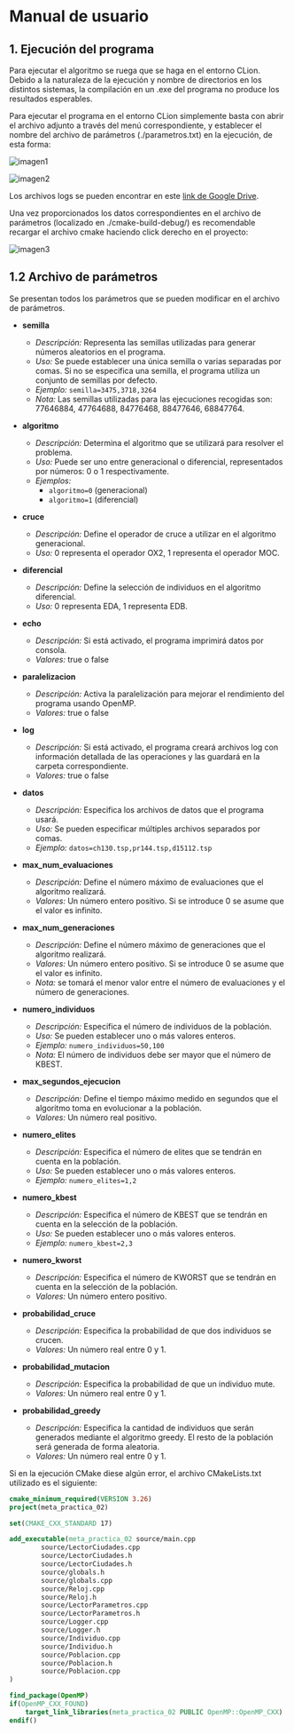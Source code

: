# Manual de usuario

## 1. Ejecución del programa

Para ejecutar el algoritmo se ruega que se haga en el entorno CLion. Debido a la naturaleza de la ejecución y nombre de directorios en los distintos sistemas, la compilación en un .exe del programa no produce los resultados esperables.

Para ejecutar el programa en el entorno CLion simplemente basta con abrir el archivo adjunto a través del menú correspondiente, y establecer el nombre del archivo de parámetros (./parametros.txt) en la ejecución, de esta forma:

![imagen1](URL_de_la_imagen)

![imagen2](URL_de_la_imagen)

Los archivos logs se pueden encontrar en este [link de Google Drive](https://drive.google.com/file/d/1PJ68QoQrf4463XZ-_LRmtkPR6VusRCK-/view?usp=sharing).

Una vez proporcionados los datos correspondientes en el archivo de parámetros (localizado en ./cmake-build-debug/) es recomendable recargar el archivo cmake haciendo click derecho en el proyecto:

![imagen3](URL_de_la_imagen)

## 1.2 Archivo de parámetros

Se presentan todos los parámetros que se pueden modificar en el archivo de parámetros.

- **semilla**
  - *Descripción:* Representa las semillas utilizadas para generar números aleatorios en el programa.
  - *Uso:* Se puede establecer una única semilla o varias separadas por comas. Si no se especifica una semilla, el programa utiliza un conjunto de semillas por defecto.
  - *Ejemplo:* `semilla=3475,3718,3264`
  - *Nota:* Las semillas utilizadas para las ejecuciones recogidas son: 77646884, 47764688, 84776468, 88477646, 68847764.

- **algoritmo**
  - *Descripción:* Determina el algoritmo que se utilizará para resolver el problema.
  - *Uso:* Puede ser uno entre generacional o diferencial, representados por números: 0 o 1 respectivamente.
  - *Ejemplos:* 
    - `algoritmo=0` (generacional)
    - `algoritmo=1` (diferencial)

- **cruce**
  - *Descripción:* Define el operador de cruce a utilizar en el algoritmo generacional.
  - *Uso:* 0 representa el operador OX2, 1 representa el operador MOC.

- **diferencial**
  - *Descripción:* Define la selección de individuos en el algoritmo diferencial.
  - *Uso:* 0 representa EDA, 1 representa EDB.

- **echo**
  - *Descripción:* Si está activado, el programa imprimirá datos por consola.
  - *Valores:* true o false

- **paralelizacion**
  - *Descripción:* Activa la paralelización para mejorar el rendimiento del programa usando OpenMP.
  - *Valores:* true o false

- **log**
  - *Descripción:* Si está activado, el programa creará archivos log con información detallada de las operaciones y las guardará en la carpeta correspondiente.
  - *Valores:* true o false

- **datos**
  - *Descripción:* Especifica los archivos de datos que el programa usará.
  - *Uso:* Se pueden especificar múltiples archivos separados por comas.
  - *Ejemplo:* `datos=ch130.tsp,pr144.tsp,d15112.tsp`

- **max_num_evaluaciones**
  - *Descripción:* Define el número máximo de evaluaciones que el algoritmo realizará.
  - *Valores:* Un número entero positivo. Si se introduce 0 se asume que el valor es infinito.

- **max_num_generaciones**
  - *Descripción:* Define el número máximo de generaciones que el algoritmo realizará.
  - *Valores:* Un número entero positivo. Si se introduce 0 se asume que el valor es infinito.
  - *Nota:* se tomará el menor valor entre el número de evaluaciones y el número de generaciones.

- **numero_individuos**
  - *Descripción:* Especifica el número de individuos de la población.
  - *Uso:* Se pueden establecer uno o más valores enteros.
  - *Ejemplo:* `numero_individuos=50,100`
  - *Nota:* El número de individuos debe ser mayor que el número de KBEST.

- **max_segundos_ejecucion**
  - *Descripción:* Define el tiempo máximo medido en segundos que el algoritmo toma en evolucionar a la población.
  - *Valores:* Un número real positivo.

- **numero_elites**
  - *Descripción:* Especifica el número de elites que se tendrán en cuenta en la población.
  - *Uso:* Se pueden establecer uno o más valores enteros.
  - *Ejemplo:* `numero_elites=1,2`

- **numero_kbest**
  - *Descripción:* Especifica el número de KBEST que se tendrán en cuenta en la selección de la población.
  - *Uso:* Se pueden establecer uno o más valores enteros.
  - *Ejemplo:* `numero_kbest=2,3`

- **numero_kworst**
  - *Descripción:* Especifica el número de KWORST que se tendrán en cuenta en la selección de la población.
  - *Valores:* Un número entero positivo.

- **probabilidad_cruce**
  - *Descripción:* Especifica la probabilidad de que dos individuos se crucen.
  - *Valores:* Un número real entre 0 y 1.

- **probabilidad_mutacion**
  - *Descripción:* Especifica la probabilidad de que un individuo mute.
  - *Valores:* Un número real entre 0 y 1.

- **probabilidad_greedy**
  - *Descripción:* Especifica la cantidad de individuos que serán generados mediante el algoritmo greedy. El resto de la población será generada de forma aleatoria.
  - *Valores:* Un número real entre 0 y 1.

Si en la ejecución CMake diese algún error, el archivo CMakeLists.txt utilizado es el siguiente:

```cmake
cmake_minimum_required(VERSION 3.26)
project(meta_practica_02)

set(CMAKE_CXX_STANDARD 17)

add_executable(meta_practica_02 source/main.cpp
        source/LectorCiudades.cpp
        source/LectorCiudades.h
        source/LectorCiudades.h
        source/globals.h
        source/globals.cpp
        source/Reloj.cpp
        source/Reloj.h
        source/LectorParametros.cpp
        source/LectorParametros.h
        source/Logger.cpp
        source/Logger.h
        source/Individuo.cpp
        source/Individuo.h
        source/Poblacion.cpp
        source/Poblacion.h
        source/Poblacion.cpp
)

find_package(OpenMP)
if(OpenMP_CXX_FOUND)
    target_link_libraries(meta_practica_02 PUBLIC OpenMP::OpenMP_CXX)
endif()
```
